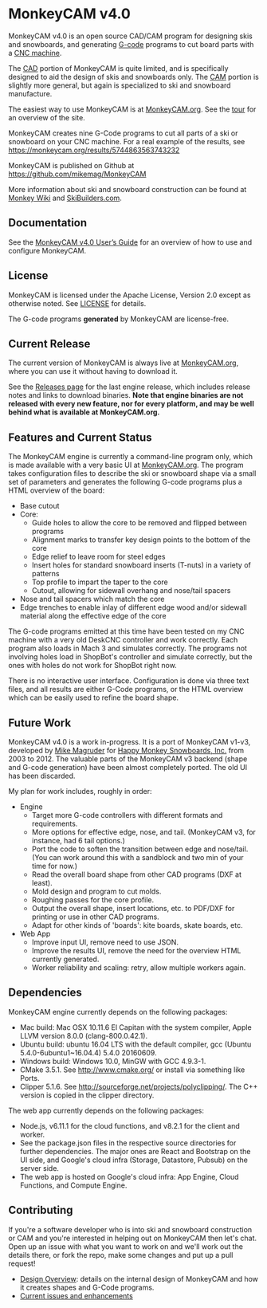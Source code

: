 # MonkeyCAM v4.0

MonkeyCAM v4.0 is an open source CAD/CAM program for designing skis
and snowboards, and generating
[G-code](http://en.wikipedia.org/wiki/G-code) programs to cut board
parts with a [CNC
machine](http://en.wikipedia.org/wiki/Numerical_control).

The [CAD](http://en.wikipedia.org/wiki/Computer-aided_design) portion
of MonkeyCAM is quite limited, and is specifically designed to aid the
design of skis and snowboards only. The
[CAM](http://en.wikipedia.org/wiki/Computer-aided_manufacturing)
portion is slightly more general, but again is specialized to ski and
snowboard manufacture.

The easiest way to use MonkeyCAM is at [MonkeyCAM.org](https://www.monkeycam.org). See the [tour](https://www.monkeycam.org/tour) for an overview of the site.

MonkeyCAM creates nine G-Code programs to cut all parts of a ski or snowboard on your CNC machine. For a real example of the results, see https://monkeycam.org/results/5744863563743232

MonkeyCAM is published on Github at https://github.com/mikemag/MonkeyCAM

More information about ski and snowboard construction can be found at
[Monkey Wiki](http://www.happymonkeysnowboards.com/MonkeyWiki) and
[SkiBuilders.com](http://www.skibuilders.com/).

## Documentation

See the [MonkeyCAM v4.0 User’s Guide](https://github.com/mikemag/MonkeyCAM/blob/master/engine/docs/Users_Guide.md)
for an overview of how to use and configure MonkeyCAM.

## License

MonkeyCAM is licensed under the Apache License, Version 2.0 except as
otherwise noted. See
[LICENSE](https://github.com/mikemag/MonkeyCAM/blob/master/LICENSE)
for details.

The G-code programs **generated** by MonkeyCAM are license-free.

## Current Release

The current version of MonkeyCAM is always live at [MonkeyCAM.org](https://www.monkeycam.org), where you can use it without having to download it.

See the [Releases page](https://github.com/mikemag/MonkeyCAM/releases)
for the last engine release, which includes release notes and links to
download binaries. **Note that engine binaries are not released with
every new feature, nor for every platform, and may be well behind what
is available at MonkeyCAM.org.**

## Features and Current Status

The MonkeyCAM engine is currently a command-line program only, which is made available with a very basic UI at [MonkeyCAM.org](https://www.monkeycam.org). The program takes
configuration files to describe the ski or snowboard shape via a small
set of parameters and generates the following G-code programs plus a
HTML overview of the board:

- Base cutout
- Core:
  - Guide holes to allow the core to be removed and flipped between programs
  - Alignment marks to transfer key design points to the bottom of the core
  - Edge relief to leave room for steel edges
  - Insert holes for standard snowboard inserts (T-nuts) in a variety of patterns
  - Top profile to impart the taper to the core
  - Cutout, allowing for sidewall overhang and nose/tail spacers
- Nose and tail spacers which match the core
- Edge trenches to enable inlay of different edge wood and/or sidewall
  material along the effective edge of the core

The G-code programs emitted at this time have been tested on my CNC
machine with a very old DeskCNC controller and work correctly. Each
program also loads in Mach 3 and simulates correctly. The programs not
involving holes load in ShopBot's controller and simulate correctly,
but the ones with holes do not work for ShopBot right now.

There is no interactive user interface. Configuration is done via three
text files, and all results are either G-Code programs, or the HTML
overview which can be easily used to refine the board shape.

## Future Work

MonkeyCAM v4.0 is a work in-progress. It is a port of MonkeyCAM v1-v3,
developed by [Mike Magruder](https://github.com/mikemag) for [Happy
Monkey Snowboards, Inc.](http://www.happymonkeysnowboards.com/) from
2003 to 2012. The valuable parts of the MonkeyCAM v3 backend (shape
and G-code generation) have been almost completely ported. The old UI
has been discarded.

My plan for work includes, roughly in order:

- Engine
  - Target more G-code controllers with different formats and requirements.
  - More options for effective edge, nose, and tail. (MonkeyCAM v3, for
    instance, had 6 tail options.)
  - Port the code to soften the transition between edge and
    nose/tail. (You can work around this with a sandblock and two min of
    your time for now.)
  - Read the overall board shape from other CAD programs (DXF at least).
  - Mold design and program to cut molds.
  - Roughing passes for the core profile.
  - Output the overall shape, insert locations, etc. to PDF/DXF for
    printing or use in other CAD programs.
  - Adapt for other kinds of 'boards': kite boards, skate boards, etc.
- Web App
  - Improve input UI, remove need to use JSON.
  - Improve the results UI, remove the need for the overview HTML currently generated.
  - Worker reliability and scaling: retry, allow multiple workers again.

## Dependencies

MonkeyCAM engine currently depends on the following packages:

- Mac build: Mac OSX 10.11.6 El Capitan with the system compiler, Apple LLVM version 8.0.0 (clang-800.0.42.1).
- Ubuntu build: ubuntu 16.04 LTS with the default compiler, gcc (Ubuntu 5.4.0-6ubuntu1~16.04.4) 5.4.0 20160609.
- Windows build: Windows 10.0, MinGW with GCC 4.9.3-1.
- CMake 3.5.1. See http://www.cmake.org/ or install via something like Ports.
- Clipper 5.1.6. See
  http://sourceforge.net/projects/polyclipping/. The C++ version is copied in the clipper directory.

The web app currently depends on the following packages:

- Node.js, v6.11.1 for the cloud functions, and v8.2.1 for the client and worker.
- See the package.json files in the respective source directories for further dependencies. The major ones are React and Bootstrap on the UI side, and Google's cloud infra (Storage, Datastore, Pubsub) on the server side.
- The web app is hosted on Google's cloud infra: App Engine, Cloud Functions, and Compute Engine.

## Contributing

If you're a software developer who is into ski and snowboard
construction or CAM and you're interested in helping out on MonkeyCAM
then let's chat. Open up an issue with what you want to work on and
we'll work out the details there, or fork the repo, make some changes
and put up a pull request!

- [Design Overview](https://github.com/mikemag/MonkeyCAM/wiki/Design-Overview): details on the internal design of MonkeyCAM and how it creates shapes and G-Code programs.
- [Current issues and enhancements](https://github.com/mikemag/MonkeyCAM/issues)
